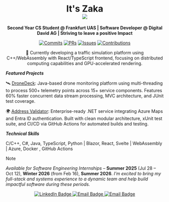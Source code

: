 <h1 align="center">
  It's Zaka 
</br> 
  <img src="https://github.com/user-attachments/assets/7c73240f-b0bc-40b7-beeb-8a348fe6e6d2"/>
</h1>

<p align="center">
  <strong>Second Year CS Student @ Frankfurt UAS | Software Developer @ Digital David AG | Striving to leave a positive Impact</strong>
</p>


<p align="center">
  <a href="https://github.com/zakaBouj"><img src="https://img.shields.io/badge/Commits-2116-brightgreen?style=flat&logo=git" alt="Commits"></a>
  <a href="https://github.com/pulls"><img src="https://img.shields.io/badge/PRs-101-purple?style=flat&logo=github" alt="PRs"></a>
  <a href="https://github.com/issues"><img src="https://img.shields.io/badge/Issues-130-red?style=flat&logo=github" alt="Issues"></a>
  <a href="https://github.com/zakaBouj"><img src="https://img.shields.io/badge/Contributions-972-blueviolet?style=flat&logo=github" alt="Contributions"></a>
</p>


<p align="center">
  🔭 Currently developing a traffic simulation platform using C++/WebAssembly with React/TypeScript frontend, focusing on distributed computing capabilities and GPU-accelerated rendering.
</p>

***Featured Projects***

<!--
🚦 Project Vision: A traffic simulation platform using C++/WebAssembly with React/TypeScript frontend and WebGL rendering.
[View Repo](link) • [Live Demo](link)
-->

🛰️ [DroneDeck](https://github.com/Code-Hauptwache/DroneDeck): Java-based drone monitoring platform using multi-threading to process 500+ telemetry points across 15+ service components. Features 60% faster concurrent data stream processing, MVC architecture, and JUnit test coverage.

🌍 [Address Validator](https://github.com/zakaBouj/AddressValidator): Enterprise-ready .NET service integrating Azure Maps and Entra ID authentication. Built with clean modular architecture, xUnit test suite, and CI/CD via GitHub Actions for automated builds and testing.

***Technical Skills***

C/C++, C#, Java, TypeScript, Python | Blazor, React, Svelte | WebAssembly <!--, CUDA/OpenCL--> | Azure, Docker <!--, Kubernetes-->, GitHub Actions

> [!NOTE]
> *Available for Software Engineering Internships* – **Summer 2025** (Jul 28 – Oct 12), **Winter 2026** (from Feb 16), **Summer 2026**.
> *I’m excited to bring my full-stack and systems experience to a dynamic team and help build impactful software during these periods.*

<p align="center">
  <a href="https://www.linkedin.com/in/zakaria-boujana/">
    <img src="https://img.shields.io/badge/LinkedIn-0077B5?style=for-the-badge&logo=linkedin&logoColor=white" alt="LinkedIn Badge"/>
  </a>
  <a href="mailto:boujana.zakaria03@gmail.com">
    <img src="https://img.shields.io/badge/Personal-D14836?style=for-the-badge&logo=gmail&logoColor=white" alt="Email Badge"/>
  </a>
  <a href="mailto:zb@digitaldavid.io">
    <img src="https://img.shields.io/badge/Work-D14836?style=for-the-badge&logo=gmail&logoColor=white" alt="Email Badge"/>
  </a>
</p>

